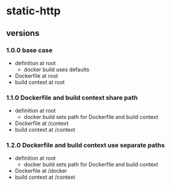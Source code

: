 # static-http

## versions

### 1.0.0 base case

- definition at root
	- docker build uses defaults
- Dockerfile at root
- build context at root

### 1.1.0 Dockerfile and build context share path

- definition at root
	- docker build sets path for Dockerfile and build context
- Dockerfile at /context
- build context at /context

### 1.2.0 Dockerfile and build context use separate paths

- definition at root
	- docker build sets path for Dockerfile and build context
- Dockerfile at /docker
- build context at /context
